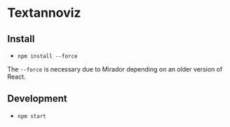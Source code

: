 # Textannoviz

## Install
- `npm install --force`

The `--force` is necessary due to Mirador depending on an older version of React.

## Development
- `npm start`